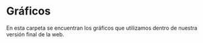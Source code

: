 # Gráficos

En esta carpeta se encuentran los gráficos que utilizamos dentro de nuestra versión final de la web.
